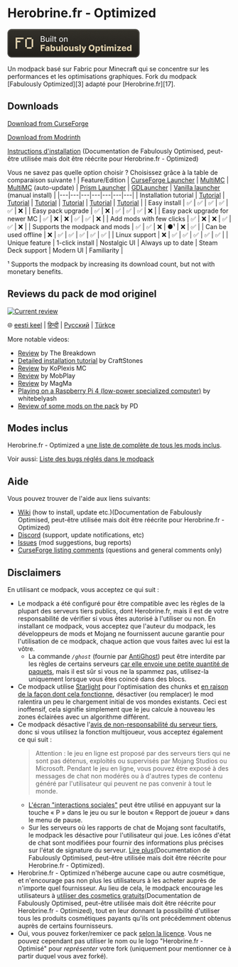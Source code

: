 # Herobrine.fr - Optimized

[![Built on Fabulously Optimized](https://raw.githubusercontent.com/intergrav/devins-badges/v2/assets/cozy/built-with/fabulously-optimized_64h.png)](https://github.com/Fabulously-Optimized/fabulously-optimized)

Un modpack basé sur Fabric pour Minecraft qui se concentre sur les performances et les optimisations graphiques. Fork du modpack [Fabulously Optimized][3] adapté pour [Herobrine.fr][17].

## Downloads

[Download from CurseForge](https://www.curseforge.com/minecraft/modpacks/herobrine-fr-optifine-alternative/files)

[Download from Modrinth](https://modrinth.com/modpack/fabulously-optimized)

[Instructions d'installation](https://fabulously-optimized.gitbook.io/modpack/readme/install-instructions)
(Documentation de Fabulously Optimised, peut-être utilisée mais doit être réécrite pour Herobrine.fr - Optimized)


Vous ne savez pas quelle option choisir ? Choisissez grâce à la table de comparaison suivante !
| Feature/Edition | [CurseForge Launcher](https://download.curseforge.com) | [MultiMC](https://multimc.org) | [MultiMC](https://multimc.org) (auto-update) | [Prism Launcher](https://prismlauncher.org/) | [GDLauncher](https://gdevs.io) | [Vanilla launcher](https://www.minecraft.net/en-us/download) (manual install) |
|---|---|---|---|---|---|---|
| Installation tutorial | [Tutorial](https://fabulously-optimized.gitbook.io/modpack/readme/install-instructions#curseforge-launcher) | [Tutorial](https://fabulously-optimized.gitbook.io/modpack/readme/install-instructions#multimc) | [Tutorial](https://fabulously-optimized.gitbook.io/modpack/readme/install-instructions#multimc-auto-update) | [Tutorial](https://fabulously-optimized.gitbook.io/modpack/readme/install-instructions#prism-launcher) | [Tutorial](https://fabulously-optimized.gitbook.io/modpack/readme/install-instructions#gdlauncher) | [Tutorial](https://fabulously-optimized.gitbook.io/modpack/readme/install-instructions#minecraft-launcher-the-vanilla) |
| Easy install | ✅ | ✅ | ✅ | ✅ | ✅ | ❌ |
| Easy pack upgrade | ✅ | ❌ | ✅ | ✅ | ✅ | ❌ |
| Easy pack upgrade for newer MC | ✅ | ❌ | ❌ | ✅ | ✅ | ❌ |
| Add mods with few clicks | ✅ | ❌ | ❌ | ✅ | ✅ | ❌ |
| Supports the modpack and mods | ✅ | ✅ | ❌ | ●¹ | ❌ | ✅ |
| Can be used offline | ❌ | ✅ | ✅ | ✅ | ✅ | ✅ |
| Linux support | ❌ | ✅ | ✅ | ✅ | ✅ | ✅ |
| Unique feature | 1-click install | Nostalgic UI | Always up to date | Steam Deck support | Modern UI | Familiarity | 

¹ Supports the modpack by increasing its download count, but not with monetary benefits.

## Reviews du pack de mod originel

[![Current review](https://img.youtube.com/vi/bb8G9X5Q_4I/maxresdefault.jpg)](https://www.youtube.com/watch?v=bb8G9X5Q_4I)

🌐 [eesti keel](https://www.youtube.com/watch?v=z0jKe8XgdP0) | [हिन्दी](https://www.youtube.com/watch?v=K90gsbmhf3w) | [Русский](https://www.youtube.com/watch?v=3Oylcgt1nyw) | [Türkçe](https://www.youtube.com/watch?v=Vj7S5_4Rkfg)

More notable videos:
* [Review](https://www.youtube.com/watch?v=LRaILLvYwY0) by The Breakdown
* [Detailed installation tutorial](https://www.youtube.com/watch?v=9HXXyfzUy6Q) by CraftStones
* [Review](https://www.youtube.com/watch?v=crtB5DnZ3a8) by KoPlexis MC
* [Review](https://www.youtube.com/watch?v=XR0zJL9blpE) by MobPlay
* [Review](https://www.youtube.com/watch?v=990XcePXGh0) by MagMa
* [Playing on a Raspberry Pi 4 (low-power specialized computer)](https://www.youtube.com/watch?v=vVAS8AYNEgU) by whitebelyash
* [Review of some mods on the pack](https://www.youtube.com/watch?v=8OBkqn4Z4ek) by PD

## Modes inclus
Herobrine.fr - Optimized a [une liste de complète de tous les mods inclus](INCLUDED-MODS.md).

Voir aussi: [Liste des bugs réglés dans le modpack](https://fabulously-optimized.gitbook.io/modpack/readme/changed-options#fixed-bugs)


## Aide

Vous pouvez trouver de l'aide aux liens suivants:

* [Wiki](https://fabulously-optimized.gitbook.io/modpack/) (how to install, update etc.)(Documentation de Fabulously Optimised, peut-être utilisée mais doit être réécrite pour Herobrine.fr - Optimized)
* [Discord](https://discord.gg/CKBdqQrFf8) (support, update notifications, etc)
* [Issues](https://github.com/Fabulously-Optimized/fabulously-optimized/issues) (mod suggestions, bug reports)
* [CurseForge listing comments](https://www.curseforge.com/minecraft/modpacks/fabulously-optimized#comments) (questions and general comments only)

## Disclaimers

En utilisant ce modpack, vous acceptez ce qui suit :

* Le modpack a été configuré pour être compatible avec les règles de la plupart des serveurs tiers publics, dont Herobrine.fr, mais il est de votre responsabilité de vérifier si vous êtes autorisé à l'utiliser ou non. En installant ce modpack, vous acceptez que l'auteur du modpack, les développeurs de mods et Mojang ne fournissent aucune garantie pour l'utilisation de ce modpack, chaque action que vous faites avec lui est la vôtre.   
    * La commande *`/ghost`* (fournie par [AntiGhost](https://www.curseforge.com/minecraft/mc-mods/antighost)) peut être interdite par les règles de certains serveurs [car elle envoie une petite quantité de paquets](https://www.curseforge.com/minecraft/mc-mods/antighost?comment=103), mais il est sûr si vous ne la spammez pas, utilisez-la uniquement lorsque vous êtes coincé dans des blocs.
* Ce modpack utilise [Starlight](https://www.curseforge.com/minecraft/mc-mods/starlight) pour l'optimisation des chunks et [en raison de la façon dont cela fonctionne](https://github.com/PaperMC/Starlight/blob/fabric/TECHNICAL_DETAILS.md#chunk-save-format), désactiver (ou remplacer) le mod ralentira un peu le chargement initial de vos mondes existants. Ceci est inoffensif, cela signifie simplement que le jeu calcule à nouveau les zones éclairées avec un algorithme différent.
* Ce modpack désactive l'[avis de non-responsabilité du serveur tiers](https://minecraft.fandom.com/wiki/File:Multiplayer_disclaimer.png), donc si vous utilisez la fonction multijoueur, vous acceptez également ce qui suit : 
    > Attention : le jeu en ligne est proposé par des serveurs tiers qui ne sont pas détenus, exploités ou supervisés par Mojang Studios ou Microsoft. Pendant le jeu en ligne, vous pouvez être exposé à des messages de chat non modérés ou à d'autres types de contenu généré par l'utilisateur qui peuvent ne pas convenir à tout le monde.
    *  [L'écran "interactions sociales"](https://minecraft.fandom.com/wiki/Social_Interactions_screen#Usage) peut être utilisé en appuyant sur la touche « P » dans le jeu ou sur le bouton « Repport de joueur » dans le menu de pause.
    * Sur les serveurs où les rapports de chat de Mojang sont facultatifs, le modpack les désactive pour l'utilisateur qui joue. Les icônes d'état de chat sont modifiées pour fournir des informations plus précises sur l'état de signature du serveur. [Lire plus](https://fabulously-optimized.gitbook.io/modpack/readme/chat-reporting-faq)(Documentation de Fabulously Optimised, peut-être utilisée mais doit être réécrite pour Herobrine.fr - Optimized).
* Herobrine.fr - Optimized n'héberge aucune cape ou autre cosmétique, et n'encourage pas non plus les utilisateurs à les acheter auprès de n'importe quel fournisseur. Au lieu de cela, le modpack encourage les utilisateurs à [utiliser des cosmetics gratuits](https://fabulously-optimized.gitbook.io/modpack/readme/free-cape)(Documentation de Fabulously Optimised, peut-être utilisée mais doit être réécrite pour Herobrine.fr - Optimized), tout en leur donnant la possibilité d'utiliser tous les produits cosmétiques payants qu'ils ont précédemment obtenus auprès de certains fournisseurs.  
* Oui, vous pouvez forker/remixer ce pack [selon la licence](https://github.com/Fabulously-Optimized/fabulously-optimized/blob/main/LICENSE.md). Vous ne pouvez cependant pas utiliser le nom ou le logo "Herobrine.fr - Optimisé" pour _représenter_ votre fork (uniquement pour mentionner ce à partir duquel vous avez forké).